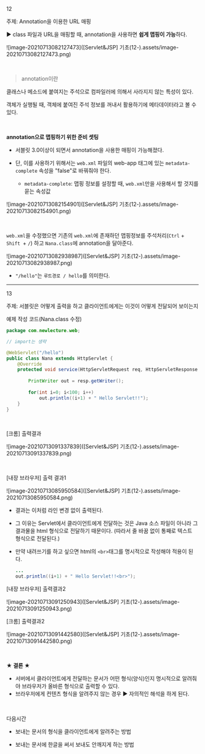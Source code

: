 12    

주제: Annotation을 이용한 URL 매핑

▶ class 파일과 URL을 매핑할 때, annotation을 사용하면 **쉽게 맵핑이 가능**하다.     

![image-20210713082127473]([Servlet&JSP] 기초(12-).assets/image-20210713082127473.png)

​      

> annotation이란

클래스나 메소드에 붙여지는 주석으로 컴파일러에 의해서 사라지지 않는 특성이 있다. 

객체가 실행될 때, 객체에 붙여진 주석 정보를 꺼내서 활용하기에 메타데이터라고 볼 수 있다.     

​     

**annotation으로 맵핑하기 위한 준비 셋팅**

* 서블릿 3.0이상이 되면서 annotation을 사용한 매핑이 가능해졌다.

* 단, 이를 사용하기 위해서는 `web.xml` 파일의 web-app 태그에 있는 `metadata-complete` 속성을 "false"로 바꿔줘야 한다.
  * `metadata-complete`: 맵핑 정보를 설정할 때, `web.xml`만을 사용해서 할 것지를 묻는 속성값

![image-20210713082154901]([Servlet&JSP] 기초(12-).assets/image-20210713082154901.png)

​     

`web.xml`을 수정했으면 기존의 `web.xml`에 존재하던 맵핑정보를 주석처리(`Ctrl` + `Shift `+ `/`) 하고 `Nana.class`에 annotation을 달아준다.

![image-20210713082938987]([Servlet&JSP] 기초(12-).assets/image-20210713082938987.png)

* `"/hello"`는 `루트경로 / hello`를 의미한다.



---

13 

주제: 서블릿은 어떻게 출력을 하고 클라이언트에게는 이것이 어떻게 전달되어 보이는지 

예제 작성 코드(Nana.class 수정)

```java
package com.newlecture.web;

// import는 생략

@WebServlet("/hello")
public class Nana extends HttpServlet {
	@Override
	protected void service(HttpServletRequest req, HttpServletResponse resp) throws ServletException, IOException {
		
		PrintWriter out = resp.getWriter();
        
		for(int i=0; i<100; i++) 
			out.println((i+1) + " Hello Servlet!!");
	}
}
```

​      

[크롬] 출력결과

![image-20210713091337839]([Servlet&JSP] 기초(12-).assets/image-20210713091337839.png)

​    



[내장 브라우저] 출력 결과1

![image-20210713085950584]([Servlet&JSP] 기초(12-).assets/image-20210713085950584.png)

* 결과는 이처럼 라인 변경 없이 출력된다. 

* 그 이유는 Servlet에서 클라이언트에게 전달하는 것은 Java 소스 파일이 아니라 그 결과물을 html 형식으로 전달하기 때문이다. (따라서 줄 바꿈 없이 통째로 텍스트 형식으로 전달된다.)

* 만약 내려쓰기를 하고 싶으면 html의 `<br>`태그를 명시적으로 작성해야 적용이 된다.

  ```java
  ...
  out.println((i+1) + " Hello Servlet!!<br>");
  ```

   

[내장 브라우저] 출력결과2

![image-20210713091250943]([Servlet&JSP] 기초(12-).assets/image-20210713091250943.png)



[크롬] 출력결과2

![image-20210713091442580]([Servlet&JSP] 기초(12-).assets/image-20210713091442580.png)

​    

**★ 결론 ★**

* 서버에서 클라이언트에게 전달하는 문서가 어떤 형식(양식)인지 명시적으로 알려줘야 브라우저가 올바른 형식으로 출력할 수 있다. 
* 브라우저에게 컨텐츠 형식을 알려주지 않는 경우 ▶ 자의적인 해석을 하게 된다. 

​     



다음시간 

- 보내는 문서의 형식을 클라이언트에게 알려주는 방법

- 보내는 문서에 한글을 써서 보내도 안깨지게 하는 방법